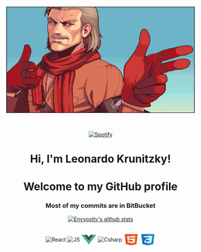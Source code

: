 <p align="center">
  <img src="YourePrettyGood.gif" width="498" height="280" alt="Banner">
</p>

&nbsp;<div align="center">
  [![Spotify](https://novatorem-envyositys-projects.vercel.app/api/spotify?background_color=0d1117&border_color=ffffff)](https://open.spotify.com/user/leonardozkl)
</div>

<h1 align="center">Hi, I'm Leonardo Krunitzky!</h1>
<h1 align="center">Welcome to my GitHub profile</h1>
<h3 align="center">Most of my commits are in BitBucket</h3>

<p align="center">
  <a href="https://github.com/Envyosity"><img src="https://github-readme-stats-envyositys-projects.vercel.app/api?username=Envyosity&show_icons=true&theme=merko&bg_color=30,141E30,243B55&title_color=fff&text_color=fff&icon_color=fff&include_all_commits=true" alt="Envyosity's github stats"></a>
</p>

<div align="center" style="display: inline_block"><br>
  <img align="center" alt="React" height="30" width="40" src="https://cdn.jsdelivr.net/gh/devicons/devicon/icons/react/react-original.svg">
  <img align="center" alt="JS" height="30" width="40" src="https://cdn.jsdelivr.net/gh/devicons/devicon/icons/javascript/javascript-plain.svg">
  <img align="center" alt="VueJS" height="30" width="40" src="https://raw.githubusercontent.com/devicons/devicon/master/icons/vuejs/vuejs-original.svg">
  <img align="center" alt="Csharp" height="30" width="40" src="https://cdn.jsdelivr.net/gh/devicons/devicon/icons/csharp/csharp-plain.svg">
  <img align="center" alt="HTML" height="30" width="40" src="https://raw.githubusercontent.com/devicons/devicon/master/icons/html5/html5-original.svg">
  <img align="center" alt="CSS" height="30" width="40" src="https://raw.githubusercontent.com/devicons/devicon/master/icons/css3/css3-original.svg">
</div>

